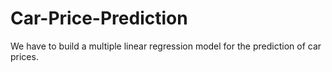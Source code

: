 # Car-Price-Prediction
We have to build a multiple linear regression model for the prediction of car prices.
